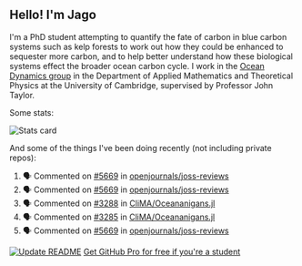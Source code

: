 ## Hello! I'm Jago

I'm a PhD student attempting to quantify the fate of carbon in blue carbon systems such as kelp forests to work out how they could be enhanced to sequester more carbon, and to help better understand how these biological systems effect the broader ocean carbon cycle. I work in the <a href="https://www.damtp.cam.ac.uk/user/jrt51/" class="emph">Ocean Dynamics group</a> in the Department of Applied Mathematics and Theoretical Physics at the University of Cambridge, supervised by Professor John Taylor.

Some stats:
<!--
![](https://raw.githubusercontent.com/jagoosw/jagoosw/main/profile-summary-card-output/nord_dark/0-profile-details.svg)
![](https://raw.githubusercontent.com/jagoosw/jagoosw/main/profile-summary-card-output/nord_dark/3-stats.svg)
![](https://raw.githubusercontent.com/jagoosw/jagoosw/main/profile-summary-card-output/nord_dark/4-productive-time.svg)
-->
![Stats card](https://github-readme-stats.vercel.app/api?username=jagoosw&count_private=true&show_icons=true&theme=transparent&hide_title=true&rank_icon=percentile&show=reviews)

And some of the things I've been doing recently (not including private repos):
<!--START_SECTION:activity-->
1. 🗣 Commented on [#5669](https://github.com/openjournals/joss-reviews/issues/5669#issuecomment-1742207073) in [openjournals/joss-reviews](https://github.com/openjournals/joss-reviews)
2. 🗣 Commented on [#5669](https://github.com/openjournals/joss-reviews/issues/5669#issuecomment-1741263157) in [openjournals/joss-reviews](https://github.com/openjournals/joss-reviews)
3. 🗣 Commented on [#3288](https://github.com/CliMA/Oceananigans.jl/pull/3288#issuecomment-1740676312) in [CliMA/Oceananigans.jl](https://github.com/CliMA/Oceananigans.jl)
4. 🗣 Commented on [#3285](https://github.com/CliMA/Oceananigans.jl/issues/3285#issuecomment-1739857369) in [CliMA/Oceananigans.jl](https://github.com/CliMA/Oceananigans.jl)
5. 🗣 Commented on [#5669](https://github.com/openjournals/joss-reviews/issues/5669#issuecomment-1737246564) in [openjournals/joss-reviews](https://github.com/openjournals/joss-reviews)
<!--END_SECTION:activity-->


[![Update README](https://github.com/jagoosw/jagoosw/actions/workflows/update-readme.yml/badge.svg)](https://github.com/jagoosw/jagoosw/actions/workflows/update-readme.yml)
[Get GitHub Pro for free if you're a student](https://education.github.com/pack)

